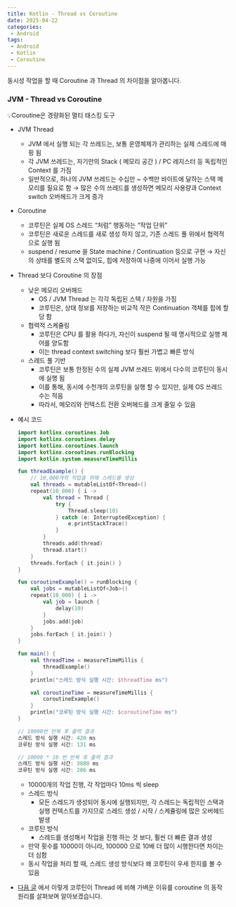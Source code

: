 ```yaml
---
title: Kotlin - Thread vs Coroutine      
date: 2025-04-22
categories:
 - Android
tags:
 - Android
 - Kotlin
 - Coroutine
---
```


동시성 작업을 할 때 Coroutine 과 Thread 의 차이점을 알아봅니다.       

<!-- more -->

### JVM - Thread vs Coroutine

<aside>
💡Coroutine은 경량화된 멀티 태스킹 도구
</aside>

- JVM Thread
  - JVM 에서 실행 되는 각 쓰레드는, 보통 운영체제가 관리하는 실제 스레드에 매핑 됨
  - 각 JVM 쓰레드는, 자기만의 Stack ( 메모리 공간 ) / PC 레지스터 등 독립적인 Context 를 가짐
  - 일반적으로, 하나의 JVM 쓰레드는 수십만 ~ 수백만 바이트에 달하는 스택 메모리를 필요로 함 → 많은 수의 쓰레드를 생성하면 메모리 사용량과 Context switch 오버헤드가 크게 증가
- Coroutine
  - 코루틴은 실제 OS 스레드 “처럼” 행동하는 “작업 단위”
  - 코루틴은 새로운 스레드를 새로 생성 하지 않고, 기존 스레드 풀 위에서 협력적으로 실행 됨
  - suspend / resume 을 State machine / Continuation 등으로 구현 → 자신의 상태를 별도의 스택 없이도, 힙에 저장하여 나중에 이어서 실행 가능
- Thread 보다 Coroutine 의 장점
  - 낮은 메모리 오버헤드
    - OS / JVM Thread 는 각각 독립된 스택 / 자원을 가짐
    - 코루틴은, 상태 정보를 저장하는 비교적 작은 Continuation 객체를 힙에 할당 함
  - 협력적 스케쥴링
    - 코루틴은 CPU 를 활용 하다가, 자신이 suspend 될 때 명시적으로 실행 제어를 양도함
    - 이는 thread context switching 보다 훨씬 가볍고 빠른 방식
  - 스레드 풀 기반
    - 코루틴은 보통 한정된 수의 실제 JVM 쓰레드 위에서 다수의 코루틴이 동시에 실행 됨
    - 이를 통해, 동시에 수천개의 코루틴을 실행 할 수 있지만, 실제 OS 쓰레드 수는 적음
    - 따라서, 메모리와 컨텍스트 전환 오버헤드를 크게 줄일 수 있음
- 예시 코드

    ```kotlin
    import kotlinx.coroutines.Job
    import kotlinx.coroutines.delay
    import kotlinx.coroutines.launch
    import kotlinx.coroutines.runBlocking
    import kotlin.system.measureTimeMillis
    
    fun threadExample() {
        // 10,000개의 작업을 위해 스레드를 생성
        val threads = mutableListOf<Thread>()
        repeat(10_000) { i ->
            val thread = Thread {
                try {
                    Thread.sleep(10)
                } catch (e: InterruptedException) {
                    e.printStackTrace()
                }
            }
            threads.add(thread)
            thread.start()
        }
        threads.forEach { it.join() }
    }
    
    fun coroutineExample() = runBlocking {
        val jobs = mutableListOf<Job>()
        repeat(10_000) { i ->
            val job = launch {
                delay(10)
            }
            jobs.add(job)
        }
        jobs.forEach { it.join() }
    }
    
    fun main() {
        val threadTime = measureTimeMillis {
            threadExample()
        }
        println("스레드 방식 실행 시간: $threadTime ms")
    
        val coroutineTime = measureTimeMillis {
            coroutineExample()
        }
        println("코루틴 방식 실행 시간: $coroutineTime ms")
    }
    
    // 10000번 반복 후 출력 결과 
    스레드 방식 실행 시간: 420 ms
    코루틴 방식 실행 시간: 131 ms
    
    // 10000 * 10 번 반복 후 출력 결과 
    스레드 방식 실행 시간: 3880 ms
    코루틴 방식 실행 시간: 206 ms
    ```

  - 10000개의 작업 진행, 각 작업마다 10ms 씩 sleep
  - 스레드 방식
    - 모든 스레드가 생성되어 동시에 실행되지만, 각 스레드는 독립적인 스택과 실행 컨텍스트를 가지므로 스레드 생성 / 시작 / 스케쥴링에 많은 오버헤드 발생
  - 코루틴 방식
    - 스레드를 생성해서 작업을 진행 하는 것 보다, 훨씬 더 빠른 결과 생성
  - 만약 횟수를 10000이 아니라, 100000 으로 10배 더 많이 시행한다면 차이는 더 심함
  - 동시 작업을 처리 할 때, 스레드 생성 방식보다 왜 코루틴이 우세 한지를 볼 수 있음
- [다음 글](https://kangraemin.github.io/android/2025/04/23/coroutine-continuation/) 에서 이렇게 코루틴이 Thread 에 비해 가벼운 이유를 coroutine 의 동작 원리를 살펴보며 알아보겠습니다. 